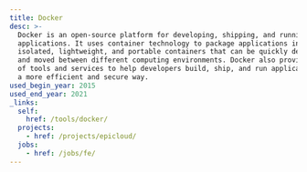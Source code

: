 ```yaml
---
title: Docker
desc: >-
  Docker is an open-source platform for developing, shipping, and running
  applications. It uses container technology to package applications into
  isolated, lightweight, and portable containers that can be quickly deployed
  and moved between different computing environments. Docker also provides a set
  of tools and services to help developers build, ship, and run applications in
  a more efficient and secure way.
used_begin_year: 2015
used_end_year: 2021
_links:
  self:
    href: /tools/docker/
  projects:
    - href: /projects/epicloud/
  jobs:
    - href: /jobs/fe/
---
```

